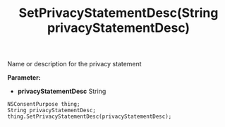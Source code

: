 ﻿---
uid: crmscript_ref_NSConsentPurpose_SetPrivacyStatementDesc
title: SetPrivacyStatementDesc(String privacyStatementDesc)
intellisense: NSConsentPurpose.SetPrivacyStatementDesc
keywords: NSConsentPurpose, GetPrivacyStatementDesc
so.topic: reference
---

Name or description for the privacy statement

**Parameter:** 
 - **privacyStatementDesc** String

```crmscript
NSConsentPurpose thing;
String privacyStatementDesc;
thing.SetPrivacyStatementDesc(privacyStatementDesc);
```

